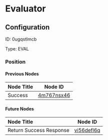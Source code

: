 # Evaluator
## Configuration
ID:  0ugqstlmcb

Type: EVAL 








### Position

#### Previous Nodes
| Node Title | Node ID |
| :------------- | ------------ |
| Success | [4m767nsx46](./4m767nsx46.md) | 
 
 #### Future Nodes
| Node Title | Node ID |
| :------------- | ------------ |
| Return Success Response |[vi56defl6q](./vi56defl6q.md) | 
